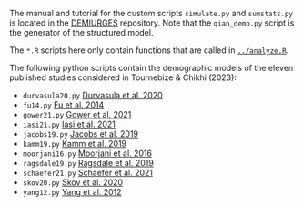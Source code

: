 The manual and tutorial for the custom scripts `simulate.py` and `sumstats.py` is located in the [DEMIURGES](https://github.com/sunyatin/DEMIURGES) repository. Note that the `qian_demo.py` script is the generator of the structured model.

The `*.R` scripts here only contain functions that are called in [`../analyze.R`](https://github.com/sunyatin/qna/blob/main/analyses.R).

The following python scripts contain the demographic models of the eleven published studies considered in Tournebize & Chikhi (2023):
- `durvasula20.py` [Durvasula et al. 2020](https://www.science.org/doi/full/10.1126/sciadv.aax5097)
- `fu14.py` [Fu et al. 2014](https://www.nature.com/articles/nature13810)
- `gower21.py` [Gower et al. 2021](https://doi.org/10.7554/eLife.64669)
- `iasi21.py` [Iasi et al. 2021](https://doi.org/10.1093/molbev/msab210)
- `jacobs19.py` [Jacobs et al. 2019](https://www.sciencedirect.com/science/article/pii/S0092867419302181)
- `kamm19.py` [Kamm et al. 2019](https://doi.org/10.1080/01621459.2019.1635482)
- `moorjani16.py` [Moorjani et al. 2016](https://www.pnas.org/doi/abs/10.1073/pnas.1514696113)
- `ragsdale19.py` [Ragsdale et al. 2019](https://journals.plos.org/plosgenetics/article?id=10.1371/journal.pgen.1008204)
- `schaefer21.py` [Schaefer et al. 2021](https://www.science.org/doi/full/10.1126/sciadv.abc0776)
- `skov20.py` [Skov et al. 2020](https://www.nature.com/articles/s41586-020-2225-9)
- `yang12.py` [Yang et al. 2012](https://doi.org/10.1093/molbev/mss117)
